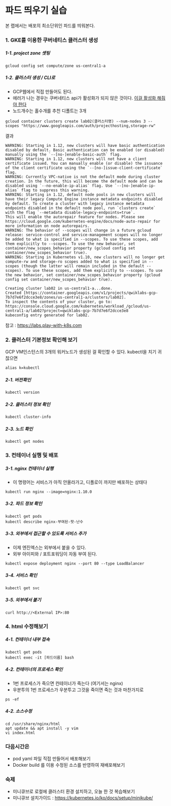 # 파드 띄우기 실습

본 랩에서는 배포의 최소단위인 파드를 띄워본다.

### 1. GKE를 이용한 쿠버네티스 클러스터 생성

##### 1-1. project zone 셋팅
```
gcloud config set compute/zone us-central1-a
```


##### 1-2. 클러스터 생성 / CLI로 
- GCP웹에서 직접 만들어도 된다.
- 에러가 나는 경우는 쿠버네티스 api가 활성화가 되지 않은 것이다. [이걸 활성화 해줘야 한다](https://console.cloud.google.com/apis/library/container.googleapis.com?q=ku&id=1def4230-f361-4931-b386-576c62b90799&project=kube-study-234513&folder&organizationId&supportedpurview=project)
- 노드개수는 홀수개를 추천 디폴트는 3개
```
gcloud container clusters create lab02(클러스터명) --num-nodes 3 --scopes "https://www.googleapis.com/auth/projecthosting,storage-rw"
```

결과

```
WARNING: Starting in 1.12, new clusters will have basic authentication disabled by default. Basic authentication can be enabled (or disabled) manually using the `--[no-]enable-basic-auth` flag.
WARNING: Starting in 1.12, new clusters will not have a client certificate issued. You can manually enable (or disable) the issuance of the client certificate using the `--[no-]issue-client-certificate` flag.
WARNING: Currently VPC-native is not the default mode during cluster creation. In the future, this will become the default mode and can be disabled using `--no-enable-ip-alias` flag. Use `--[no-]enable-ip-alias` flag to suppress this warning.
WARNING: Starting in 1.12, default node pools in new clusters will have their legacy Compute Engine instance metadata endpoints disabled by default. To create a cluster with legacy instance metadata endpoints disabled in the default node pool, run `clusters create` with the flag `--metadata disable-legacy-endpoints=true`.
This will enable the autorepair feature for nodes. Please see https://cloud.google.com/kubernetes-engine/docs/node-auto-repair for more information on node autorepairs.
WARNING: The behavior of --scopes will change in a future gcloud release: service-control and service-management scopes will no longer be added to what is specified in --scopes. To use these scopes, add them explicitly to --scopes. To use the new behavior, set container/new_scopes_behavior property (gcloud config set container/new_scopes_behavior true).
WARNING: Starting in Kubernetes v1.10, new clusters will no longer get compute-rw and storage-ro scopes added to what is specified in --scopes (though the latter will remain included in the default --scopes). To use these scopes, add them explicitly to --scopes. To use the new behavior, set container/new_scopes_behavior property (gcloud config set container/new_scopes_behavior true).

Creating cluster lab02 in us-central1-a...done.
Created [https://container.googleapis.com/v1/projects/qwiklabs-gcp-7b7d7e6f2dcce3e8/zones/us-central1-a/clusters/lab02].
To inspect the contents of your cluster, go to: https://console.cloud.google.com/kubernetes/workload_/gcloud/us-central1-a/lab02?project=qwiklabs-gcp-7b7d7e6f2dcce3e8
kubeconfig entry generated for lab02.
```

참고 : https://labs.play-with-k8s.com

### 2. 클러스터 기본정보 확인해 보기
GCP VM인스턴스의 3개의 워커노드가 생성된 걸 확인할 수 있다.
kubectl을 치기 귀찮으면 
```
alias k=kubectl
```

##### 2-1. 버전확인
```
kubectl version
```

##### 2-2. 클러스터 정보 확인
```
kubectl cluster-info
```

##### 2-3. 노드 확인
```
kubectl get nodes
```

### 3. 컨테이너 실행 및 배포

##### 3-1. nginx 컨테이너 실행
- 이 명령어는 서비스가 아직 안올라가고, 디폴로이 까지만 배포하는 상태다
```
kubectl run nginx --image=nginx:1.10.0
```

##### 3-2. 파드 정보 확인
```
kubectl get pods
kubectl describe nginx-부여된-팟-난수
```

##### 3-3. 외부에서 접근할 수 있도록 서비스 추가
- 이제 엔진엑스는 외부에서 붙을 수 있다.
- 외부 아이피와 / 포트포워딩이 자동 부여 된다.
```
kubectl expose deployment nginx --port 80 --type LoadBalancer
```

##### 3-4. 서비스 확인
```
kubectl get svc
```

##### 3-5. 외부에서 붙기
```
curl http://<External IP>:80
```

### 4. html 수정해보기

##### 4-1. 컨테이너 내부 접속
```
kubectl get pods
kubectl exec -it [파드이름] bash
```

##### 4-2. 컨테이너의 프로세스 확인
- 1번 프로세스가 죽으면 컨테이너가 죽는다 (여기서는 nginx)
- 우분투의 1번 프로세스가 우분투고 그것을 죽이면 죽는 것과 마찬가지로
```
ps -ef
```

##### 4-2. 소스수정
```
cd /usr/share/nginx/html
apt update && apt install -y vim
vi index.html
```

### 다음시간은
- pod yaml 파일 직접 만들어서 배포해보기
- Docker build 를 이용 수정된 소스를 반영하여 재배포해보기

### 숙제
- 미니큐브로 로컬에 클러스터 환경 설치하고, 오늘 한 것 복습해보기
- 미니큐브 설치가이드 : https://kubernetes.io/ko/docs/setup/minikube/
